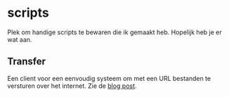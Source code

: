 # scripts
Plek om handige scripts te bewaren die ik gemaakt heb. Hopelijk heb je er wat aan.

## Transfer

Een client voor een eenvoudig systeem om met een URL bestanden te versturen over het internet. Zie de [blog post](https://wilkebouwer.nl/blog/build-a-simple-and-useful-file-sharing-service.html).


